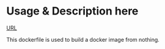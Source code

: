 # Usage & Description here
[URL](https://hub.docker.com/r/neold2028/nqu1062-ai-keras/)

This dockerfile is used to build a docker image from nothing.
